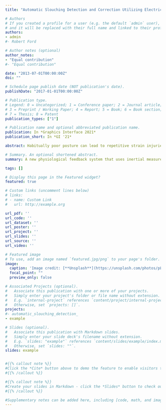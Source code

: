 ```yaml
---
title: "Automatic Slouching Detection and Correction Utilizing Electrical Muscle Stimulation"

# Authors
# If you created a profile for a user (e.g. the default `admin` user), write the username (folder name) here 
# and it will be replaced with their full name and linked to their profile.
authors:
- admin
#- Robert Ford

# Author notes (optional)
author_notes:
- "Equal contribution"
#- "Equal contribution"

date: "2013-07-01T00:00:00Z"
doi: ""

# Schedule page publish date (NOT publication's date).
publishDate: "2017-01-01T00:00:00Z"

# Publication type.
# Legend: 0 = Uncategorized; 1 = Conference paper; 2 = Journal article;
# 3 = Preprint / Working Paper; 4 = Report; 5 = Book; 6 = Book section;
# 7 = Thesis; 8 = Patent
publication_types: ["1"]

# Publication name and optional abbreviated publication name.
publication: In *Graphics Interface 2021*
publication_short: In *GI '21*

abstract: Habitually poor posture can lead to repetitive strain injuries that lower an individual’s quality of life and productivity. Slouching over computer screens and smart phones is one common example that leads to soreness, and stiffness in the neck, shoulders, upper and lower back regions. To help cultivate good postural habits, researchers have proposed slouch detection systems that alert users when their posture requires attention. However, such notifications are disruptive and can be easily ignored. We address these issues with a new physiological feedback system that uses inertial measurement unit sensors to detect slouching, and electrical muscle stimulation to automatically correct posture. In a user study involving 36 participants, we compare our automatic approach against two alternative feedback systems and through two unique contexts-text entry and gaming. We find that our approach was perceived to be more accurate, interesting, and outperforms alternative techniques in the gaming but not text entry scenario.

# Summary. An optional shortened abstract.
summary: A new physiological feedback system that uses inertial measurement unit sensors to detect slouching, and electrical muscle stimulation to automatically correct slouched posture.

tags: []

# Display this page in the Featured widget?
featured: true

# Custom links (uncomment lines below)
# links:
# - name: Custom Link
#   url: http://example.org

url_pdf: ''
url_code: ''
url_dataset: ''
url_poster: ''
url_project: ''
url_slides: ''
url_source: ''
url_video: ''

# Featured image
# To use, add an image named `featured.jpg/png` to your page's folder. 
image:
  caption: 'Image credit: [**Unsplash**](https://unsplash.com/photos/pLCdAaMFLTE)'
  focal_point: ""
  preview_only: false

# Associated Projects (optional).
#   Associate this publication with one or more of your projects.
#   Simply enter your project's folder or file name without extension.
#   E.g. `internal-project` references `content/project/internal-project/index.md`.
#   Otherwise, set `projects: []`.
projects:
#- automatic_slouching_detection_
- example

# Slides (optional).
#   Associate this publication with Markdown slides.
#   Simply enter your slide deck's filename without extension.
#   E.g. `slides: "example"` references `content/slides/example/index.md`.
#   Otherwise, set `slides: ""`.
slides: example


#{{% callout note %}}
#Click the *Cite* button above to demo the feature to enable visitors to import publication metadata into their reference management software.
#{{% /callout %}}

#{{% callout note %}}
#Create your slides in Markdown - click the *Slides* button to check out the example.
#{{% /callout %}}

#Supplementary notes can be added here, including [code, math, and images](https://wowchemy.com/docs/writing-markdown-latex/).
---
```

